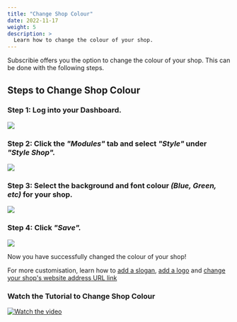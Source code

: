 ```yaml
---
title: "Change Shop Colour"
date: 2022-11-17
weight: 5
description: >
  Learn how to change the colour of your shop.
---
```


Subscribie offers you the option to change the colour of your shop. This can be done with the following steps.

## Steps to Change Shop Colour

### Step 1: Log into your Dashboard.

![](https://subscribie.co.uk/blog/content/images/size/w1000/2022/11/image-64.png)

### Step 2: Click the *"Modules"* tab and select *"Style"* under *"Style Shop".*

![](https://subscribie.co.uk/blog/content/images/size/w1000/2022/11/image-90.png)

### Step 3: Select the background and font colour *(Blue, Green, etc)* for your shop.

![](https://subscribie.co.uk/blog/content/images/size/w1000/2022/11/image-91.png)

### Step 4: Click *"Save".*

![](https://subscribie.co.uk/blog/content/images/size/w1000/2022/11/image-92.png)

Now you have successfully changed the colour of your shop!

For more customisation, learn how to [add a slogan](https://docs.subscribie.co.uk/docs/tasks/add-a-slogan/), [add a logo](https://docs.subscribie.co.uk/docs/tasks/add-a-logo-to-a-shop) and [change your shop's website address URL link](https://docs.subscribie.co.uk/docs/tasks/change-your-subscription-website-web-address/)

### Watch the Tutorial to Change Shop Colour

[![Watch the video](https://github.com/Subscribie/subscribie/assets/30567984/d61008fe-f38d-4624-a6e7-a662b3fbbf0e)](https://youtu.be/zj8iaWRD9rQ)